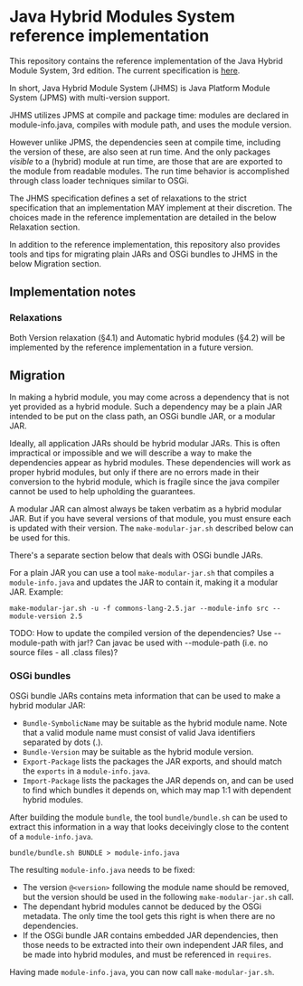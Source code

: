 # Java Hybrid Modules System reference implementation

This repository contains the reference implementation of the Java Hybrid Module System, 3rd edition. The current specification is [here](
https://docs.google.com/document/d/1HJQi3nIEsFpn0IDIDXnNplRoFZEK7fNi4jFB50lvHtM/edit?usp=sharing). 

In short, Java Hybrid Module System (JHMS) is Java Platform Module System (JPMS) with multi-version support.

JHMS utilizes JPMS at compile and package time: modules are declared in module-info.java, compiles with module path, and uses the module version.

However unlike JPMS, the dependencies seen at compile time, including the version of these, are also seen at run time. And the only packages *visible* to a (hybrid) module at run time, are those that are are exported to the module from readable modules. The run time behavior is accomplished through class loader techniques similar to OSGi.

The JHMS specification defines a set of relaxations to the strict specification that an implementation MAY implement at their discretion. The choices made in the reference implementation are detailed in the below Relaxation section.

In addition to the reference implementation, this repository also provides tools and tips for migrating plain JARs and OSGi bundles to JHMS in the below Migration section.

## Implementation notes

### Relaxations

Both Version relaxation (§4.1) and Automatic hybrid modules (§4.2) will be implemented by the reference implementation in a future version.

## Migration

In making a hybrid module, you may come across a dependency that is not yet provided as a hybrid module. 
Such a dependency may be a plain JAR intended to be put on the class path, an OSGi bundle JAR, or a modular JAR.

Ideally, all application JARs should be hybrid modular JARs. This is often impractical or impossible and
we will describe a way to make the dependencies appear as hybrid modules. These dependencies will work
as proper hybrid modules, but only if there are no errors made in their conversion to the hybrid module, 
which is fragile since the java compiler cannot be used to help upholding the guarantees.

A modular JAR can almost always be taken verbatim as a hybrid modular JAR. But if you have several versions of that module,
you must ensure each is updated with their version. The `make-modular-jar.sh` described below can be used for this.

There's a separate section below that deals with OSGi bundle JARs.

For a plain JAR you can use a tool `make-modular-jar.sh` that compiles a `module-info.java` and updates the JAR 
to contain it, making it a modular JAR. Example:

```
make-modular-jar.sh -u -f commons-lang-2.5.jar --module-info src --module-version 2.5
```

TODO: How to update the compiled version of the dependencies? Use --module-path with jar!? Can javac be used with --module-path (i.e. no source files - all .class files)?

### OSGi bundles

OSGi bundle JARs contains meta information that can be used to make a hybrid modular JAR:

* `Bundle-SymbolicName` may be suitable as the hybrid module name. Note that a valid module name must consist of valid Java identifiers separated by dots (.).
* `Bundle-Version` may be suitable as the hybrid module version.
* `Export-Package` lists the packages the JAR exports, and should match the `exports` in a `module-info.java`.
* `Import-Package` lists the packages the JAR depends on, and can be used to find which bundles it depends on, which may map 1:1 with dependent hybrid modules.

After building the module `bundle`, the tool `bundle/bundle.sh` can be used to extract this information in a way that looks deceivingly close to the content of a `module-info.java`.

```
bundle/bundle.sh BUNDLE > module-info.java
```

The resulting `module-info.java` needs to be fixed:

* The version `@<version>` following the module name should be removed, but the version should be used in the following `make-modular-jar.sh` call.
* The dependant hybrid modules cannot be deduced by the OSGi metadata. The only time the tool gets this right is when there are no dependencies.
* If the OSGi bundle JAR contains embedded JAR dependencies, then those needs to be extracted into their own
  independent JAR files, and be made into hybrid modules, and must be referenced in `requires`.

Having made `module-info.java`, you can now call `make-modular-jar.sh`.
